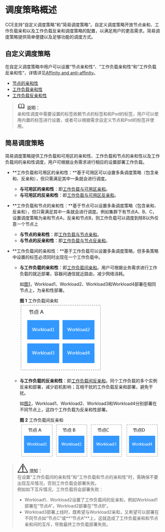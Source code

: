 # 调度策略概述<a name="cce_01_0051"></a>

CCE支持“自定义调度策略“和“简易调度策略“。自定义调度策略开放节点亲和、工作负载亲和以及工作负载反亲和调度策略的配置，以满足用户的更高需求。简易调度策略提供简单便捷以及足够功能的调度方式。

## 自定义调度策略<a name="section2169530191212"></a>

在自定义调度策略中用户可以设置“节点亲和性“、“工作负载亲和性“和“工作负载反亲和性“，详情详见[Affinity and anti-affinity](https://kubernetes.io/docs/concepts/configuration/assign-pod-node/?spm=a2c4g.11186623.2.34.7f4d38f6C1WPWj#affinity-and-anti-affinity)。

-   [节点的亲和性](节点亲和性.md)
-   [工作负载亲和性](工作负载亲和性.md)
-   [工作负载反亲和性](工作负载反亲和性.md)

>![](public_sys-resources/icon-note.gif) **说明：**   
>亲和性调度中需要设置的标签依赖节点的标签和和Pod的标签，用户可以使用内置的标签进行设置，或者可以根据需求自定义节点和Pod的标签并使用。  

## 简易调度策略<a name="section10806164114720"></a>

简易调度策略提供工作负载和可用区的亲和性、工作负载和节点的亲和性以及工作负载间的亲和性调度，用户可根据业务需求进行相应的设置部署工作负载。

-   **工作负载和可用区的亲和性：**基于可用区可以设置多条调度策略（包含亲和、反亲和），但只需满足其中一条就会进行调度。
    -   **与可用区的亲和性**：即[工作负载与可用区亲和](工作负载与可用区亲和.md)。
    -   **与可用区的反亲和性**：即[工作负载与可用区反亲和](工作负载与可用区反亲和.md)。

-   **工作负载和节点的亲和性：**基于节点可以设置多条调度策略（包含亲和、反亲和），但只需满足其中一条就会进行调度。例如集群下有节点A、B、C，设置调度策略为亲和节点A，反亲和节点B，则工作负载可以调度到除B以外任意一个节点上
    -   **与节点的亲和性**：即[工作负载与节点亲和](工作负载与节点亲和.md)。
    -   **与节点的反亲和性**：即[工作负载与节点反亲和](工作负载与节点反亲和.md)。

-   **工作负载间的亲和性：**基于工作负载可以设置多条调度策略，但多条策略中设置的标签必须同时出现在一个工作负载中。
    -   **与工作负载的亲和性**：即[工作负载间亲和](工作负载间亲和.md)。用户可根据业务需求进行工作负载的就近部署，容器间通信就近路由，减少网络消耗。

        如[图1](#fig3017424713)，Workload1、Workload2、Workload3和Workload4部署在相同节点上，为亲和性部署。

        **图 1**  工作负载间亲和<a name="fig3017424713"></a>  
        ![](figures/工作负载间亲和.png "工作负载间亲和")

    -   **与工作负载的反亲和性**：即[工作负载间反亲和](工作负载间反亲和.md)。同个工作负载的多个实例反亲和部署，减少宕机影响；互相干扰的工作负载反亲和部署，避免干扰。

        如[图2](#fig1505421971)，Workload1、Workload2、Workload3和Workload4分别部署在不同节点上，这四个工作负载为反亲和性部署。

        **图 2**  工作负载间反亲和<a name="fig1505421971"></a>  
        ![](figures/工作负载间反亲和.png "工作负载间反亲和")



>![](public_sys-resources/icon-notice.gif) **须知：**   
>在设置“工作负载间的亲和性”和“工作负载和节点的亲和性”时，需确保不要出现互斥情况，否则工作负载会部署失败。  
>例如如下互斥情况，工作负载将会部署失败：  
>-   Workload1、Workload2设置了工作负载间的反亲和，例如Workload1部署在“节点A“，Workload2部署在“节点B“。  
>-   Workload3部署上线时，既希望与Workload2亲和，又希望可以部署在不同节点如“节点C“或**“节点A”**上，这就造成了工作负载亲和和节点亲和间的互斥，导致最终工作负载部署失败。  

